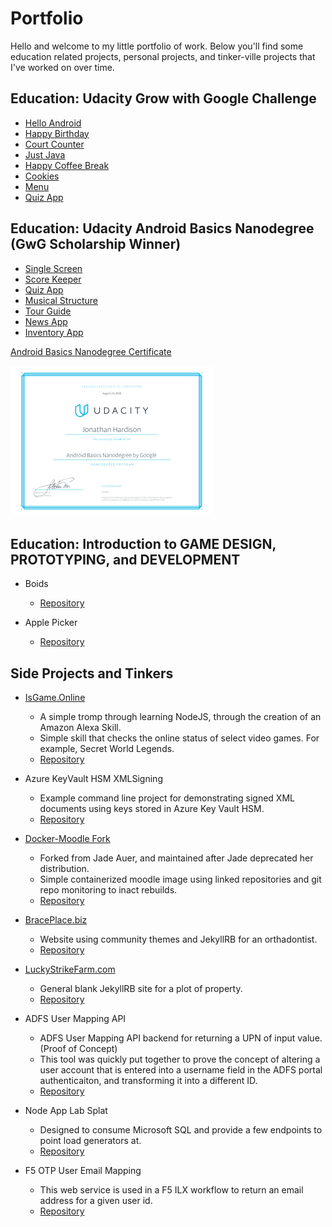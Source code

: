# Portfolio

Hello and welcome to my little portfolio of work. Below you'll find some education related projects, personal projects, and tinker-ville projects that I've worked on over time.

## Education: Udacity Grow with Google Challenge

* [Hello Android](https://github.com/jmhardison/udacity-andb-helloandroid)
* [Happy Birthday](https://github.com/jmhardison/udacity-andb-happybirthday)
* [Court Counter](https://github.com/jmhardison/udacity-andb-courtcounter)
* [Just Java](https://github.com/jmhardison/udacity-andb-justjava)
* [Happy Coffee Break](https://github.com/jmhardison/udacity-andb-happycoffeebreak)
* [Cookies](https://github.com/jmhardison/udacity-andb-cookies)
* [Menu](https://github.com/jmhardison/udacity-andb-menu)
* [Quiz App](https://github.com/jmhardison/udacity-andb-quizapp)

## Education: Udacity Android Basics Nanodegree (GwG Scholarship Winner)

* [Single Screen](https://github.com/jmhardison/andb_project_singlescreen)
* [Score Keeper](https://github.com/jmhardison/andb_project_scorekeeper)
* [Quiz App](https://github.com/jmhardison/andb_project_quizapp)
* [Musical Structure](https://github.com/jmhardison/andb_project_musicalstructure)
* [Tour Guide](https://github.com/jmhardison/andb_project_tourguide)
* [News App](https://github.com/jmhardison/andb_project_newsapp)
* [Inventory App](https://github.com/jmhardison/andb_project_inventoryapp)

[Android Basics Nanodegree Certificate](https://confirm.udacity.com/49XHYAUZ)

![certificate](./images/andbcertificate.PNG)


## Education: Introduction to GAME DESIGN, PROTOTYPING, and DEVELOPMENT

* Boids
  * [Repository](https://github.com/jmhardison/igdpd-boids)

* Apple Picker
  * [Repository](https://github.com/jmhardison/igdpd-applepicker)

## Side Projects and Tinkers

* [IsGame.Online](https://isgame.online)
  
  * A simple tromp through learning NodeJS, through the creation of an Amazon Alexa Skill.
  * Simple skill that checks the online status of select video games. For example, Secret World Legends.
  * [Repository](https://github.com/jmhardison/isgame-online-lambda)

* Azure KeyVault HSM XMLSigning
  * Example command line project for demonstrating signed XML documents using keys stored in Azure Key Vault HSM.
  * [Repository](https://github.com/jmhardison/Example-AzureKeyVaultHSM-XMLSigning)

* [Docker-Moodle Fork](https://hub.docker.com/r/jhardison/moodle/)
  * Forked from Jade Auer, and maintained after Jade deprecated her distribution.
  * Simple containerized moodle image using linked repositories and git repo monitoring to inact rebuilds.
  * [Repository](https://github.com/jmhardison/docker-moodle)

* [BracePlace.biz](https://www.braceplace.biz)
  * Website using community themes and JekyllRB for an orthadontist.
  * [Repository](https://github.com/jmhardison/braceplace-biz)

* [LuckyStrikeFarm.com](https://www.luckystrikefarm.com)
  * General blank JekyllRB site for a plot of property.
  * [Repository](https://github.com/jmhardison/luckystrikefarm-com)

* ADFS User Mapping API
  * ADFS User Mapping API backend for returning a UPN of input value. (Proof of Concept)
  * This tool was quickly put together to prove the concept of altering a user account that is entered into a username field in the ADFS portal authenticaiton, and transforming it into a different ID.
  * [Repository](https://github.com/jmhardison/adfsusermappingapi)

* Node App Lab Splat
  * Designed to consume Microsoft SQL and provide a few endpoints to point load generators at.
  * [Repository](https://github.com/jmhardison/nodeapplabsplat)

* F5 OTP User Email Mapping
  * This web service is used in a F5 ILX workflow to return an email address for a given user id.
  * [Repository](https://github.com/jmhardison/f5otpuseremailmapping)

